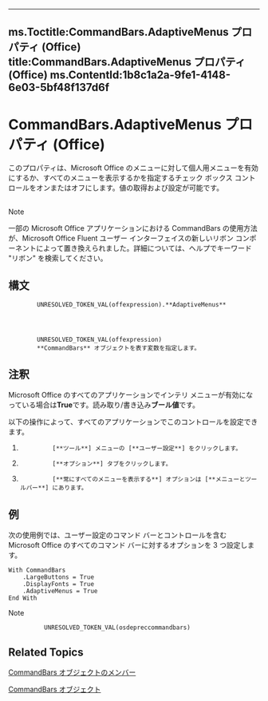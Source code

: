 

---
ms.Toctitle:CommandBars.AdaptiveMenus プロパティ (Office)
title:CommandBars.AdaptiveMenus プロパティ (Office)
ms.ContentId:1b8c1a2a-9fe1-4148-6e03-5bf48f137d6f
---
# CommandBars.AdaptiveMenus プロパティ (Office)




このプロパティは、Microsoft Office のメニューに対して個人用メニューを有効にするか、すべてのメニューを表示するかを指定するチェック ボックス コントロールをオンまたはオフにします。値の取得および設定が可能です。

## 

>[!NOTE]
>一部の Microsoft Office アプリケーションにおける CommandBars の使用方法が、Microsoft Office Fluent ユーザー インターフェイスの新しいリボン コンポーネントによって置き換えられました。詳細については、ヘルプでキーワード "リボン" を検索してください。





## 構文

            UNRESOLVED_TOKEN_VAL(offexpression).**AdaptiveMenus**




            UNRESOLVED_TOKEN_VAL(offexpression)
            **CommandBars** オブジェクトを表す変数を指定します。



## 注釈
Microsoft Office のすべてのアプリケーションでインテリ メニューが有効になっている場合は**True**です。読み取り/書き込み**ブール値**です。



以下の操作によって、すべてのアプリケーションでこのコントロールを設定できます。

1. 
				[**ツール**] メニューの [**ユーザー設定**] をクリックします。

2. 
				[**オプション**] タブをクリックします。

3. 
				[**常にすべてのメニューを表示する**] オプションは [**メニューとツールバー**] にあります。





## 例
次の使用例では、ユーザー設定のコマンド バーとコントロールを含む Microsoft Office のすべてのコマンド バーに対するオプションを 3 つ設定します。

```sourcecode
With CommandBars 
    .LargeButtons = True  
    .DisplayFonts = True  
    .AdaptiveMenus = True  
End With
```




>[!NOTE]
>
              UNRESOLVED_TOKEN_VAL(osdepreccommandbars)
            





## Related Topics

[CommandBars オブジェクトのメンバー](c11db22d-b7bb-20a2-a455-e441cb8d5bc0.md)

[CommandBars オブジェクト](0e312e21-14ee-5055-d604-b66e61c53b47.md)




